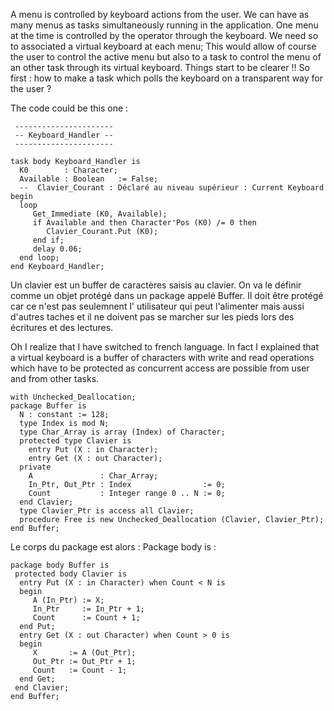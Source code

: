 A menu is controlled by keyboard actions from the user. We can have as many menus as tasks simultaneously running in the application. One menu at the time is controlled by the operator through the keyboard. We need so to associated a virtual keyboard at each menu; This would allow of course the user to control the active menu but also to a task to control the menu of an other task through its virtual keyboard.  Things start to be clearer !! So first : how to make a task which polls the keyboard on a transparent way for the user ?

The code could be this one :

     ----------------------
     -- Keyboard_Handler --
     ----------------------

    task body Keyboard_Handler is
      K0        : Character;
      Available : Boolean   := False;
      --  Clavier_Courant : Déclaré au niveau supérieur : Current Keyboard
    begin
      loop
         Get_Immediate (K0, Available);
         if Available and then Character'Pos (K0) /= 0 then
            Clavier_Courant.Put (K0);
         end if;
         delay 0.06;
      end loop;
    end Keyboard_Handler;

Un clavier est un buffer de caractères saisis au clavier. On va le définir comme un objet protégé dans un package appelé Buffer. Il doit être protégé car ce n'est pas seulemnent l' utilisateur qui peut l'alimenter mais aussi d'autres taches et il ne doivent pas se marcher sur les pieds lors des écritures et des lectures.

Oh I realize that I have switched to french language. In fact I explained that a virtual keyboard is a buffer of characters with write and read operations which have to be protected as concurrent access are possible from user and from other tasks.  

    with Unchecked_Deallocation;
    package Buffer is
      N : constant := 128;
      type Index is mod N;
      type Char_Array is array (Index) of Character;
      protected type Clavier is
        entry Put (X : in Character);
        entry Get (X : out Character);
      private
        A               : Char_Array;
        In_Ptr, Out_Ptr : Index                := 0;
        Count           : Integer range 0 .. N := 0;
      end Clavier;
      type Clavier_Ptr is access all Clavier;
      procedure Free is new Unchecked_Deallocation (Clavier, Clavier_Ptr);
    end Buffer;

Le corps du package est alors : Package body is :

    package body Buffer is
     protected body Clavier is 
      entry Put (X : in Character) when Count < N is
      begin
         A (In_Ptr) := X;
         In_Ptr     := In_Ptr + 1;
         Count      := Count + 1;
      end Put;
      entry Get (X : out Character) when Count > 0 is
      begin
         X       := A (Out_Ptr);
         Out_Ptr := Out_Ptr + 1;
         Count   := Count - 1;
      end Get;
     end Clavier;
    end Buffer;
